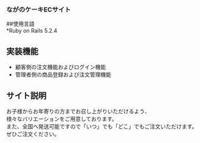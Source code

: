 ### ながのケーキECサイト  

##使用言語  
*Ruby on Rails 5.2.4  

## 実装機能  
* 顧客側の注文機能およびログイン機能  
* 管理者側の商品登録および注文管理機能  

## サイト説明
お子様からお年寄りの方までお召し上がりいただけるよう、  
様々なバリエーションをご用意しております。  
また、全国へ発送可能ですので「いつ」でも「どこ」でもご注文いただけます。  
ぜひご注文ください。  
